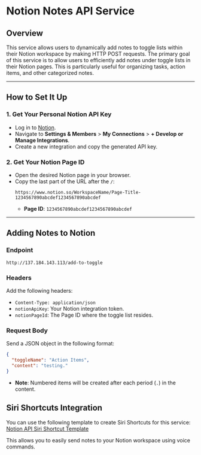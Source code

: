# Notion Notes API Service

## Overview
This service allows users to dynamically add notes to toggle lists within their Notion workspace by making HTTP POST requests. The primary goal of this service is to allow users to efficiently add notes under toggle lists in their Notion pages. This is particularly useful for organizing tasks, action items, and other categorized notes.

---

## How to Set It Up

### 1. Get Your Personal Notion API Key
- Log in to [Notion](https://www.notion.so).
- Navigate to **Settings & Members** > **My Connections** > **+ Develop or Manage Integrations**.
- Create a new integration and copy the generated API key.

### 2. Get Your Notion Page ID
- Open the desired Notion page in your browser.
- Copy the last part of the URL after the `/`:
  ```
  https://www.notion.so/WorkspaceName/Page-Title-1234567890abcdef1234567890abcdef
  ```
  - **Page ID**: `1234567890abcdef1234567890abcdef`

---

## Adding Notes to Notion

### Endpoint
```
http://137.184.143.113/add-to-toggle
```

### Headers
Add the following headers:
- `Content-Type: application/json`
- `notionApiKey`: Your Notion integration token.
- `notionPageId`: The Page ID where the toggle list resides.

### Request Body
Send a JSON object in the following format:
```json
{
  "toggleName": "Action Items",
  "content": "testing."
}
```
- **Note**: Numbered items will be created after each period (`.`) in the content.

## Siri Shortcuts Integration
You can use the following template to create Siri Shortcuts for this service:
[Notion API Siri Shortcut Template](https://www.icloud.com/shortcuts/e71eef26684443278daddcd153cc5662)

This allows you to easily send notes to your Notion workspace using voice commands.


